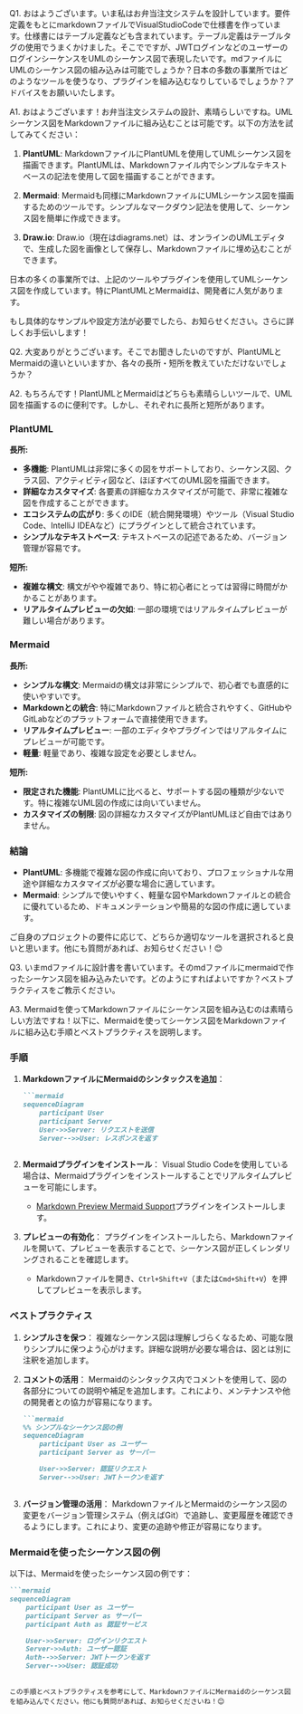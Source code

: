 Q1. おはようございます。いま私はお弁当注文システムを設計しています。要件定義をもとにmarkdownファイルでVisualStudioCodeで仕様書を作っています。仕様書にはテーブル定義なども含まれています。テーブル定義はテーブルタグの使用でうまくかけました。そこでですが、JWTログインなどのユーザーのログインシーケンスをUMLのシーケンス図で表現したいです。mdファイルにUMLのシーケンス図の組み込みは可能でしょうか？日本の多数の事業所ではどのようなツールを使うなり、プラグインを組み込むなりしているでしょうか？アドバイスをお願いいたします。

A1. おはようございます！お弁当注文システムの設計、素晴らしいですね。UMLシーケンス図をMarkdownファイルに組み込むことは可能です。以下の方法を試してみてください：

1. **PlantUML**: MarkdownファイルにPlantUMLを使用してUMLシーケンス図を描画できます。PlantUMLは、Markdownファイル内でシンプルなテキストベースの記法を使用して図を描画することができます。

2. **Mermaid**: Mermaidも同様にMarkdownファイルにUMLシーケンス図を描画するためのツールです。シンプルなマークダウン記法を使用して、シーケンス図を簡単に作成できます。

3. **Draw.io**: Draw.io（現在はdiagrams.net）は、オンラインのUMLエディタで、生成した図を画像として保存し、Markdownファイルに埋め込むことができます。

日本の多くの事業所では、上記のツールやプラグインを使用してUMLシーケンス図を作成しています。特にPlantUMLとMermaidは、開発者に人気があります。

もし具体的なサンプルや設定方法が必要でしたら、お知らせください。さらに詳しくお手伝いします！

Q2.
大変ありがとうございます。そこでお聞きしたいのですが、PlantUMLとMermaidの違いといいますか、各々の長所・短所を教えていただけないでしょうか？

A2.
もちろんです！PlantUMLとMermaidはどちらも素晴らしいツールで、UML図を描画するのに便利です。しかし、それぞれに長所と短所があります。

### PlantUML
**長所:**
- **多機能**: PlantUMLは非常に多くの図をサポートしており、シーケンス図、クラス図、アクティビティ図など、ほぼすべてのUML図を描画できます。
- **詳細なカスタマイズ**: 各要素の詳細なカスタマイズが可能で、非常に複雑な図を作成することができます。
- **エコシステムの広がり**: 多くのIDE（統合開発環境）やツール（Visual Studio Code、IntelliJ IDEAなど）にプラグインとして統合されています。
- **シンプルなテキストベース**: テキストベースの記述であるため、バージョン管理が容易です。

**短所:**
- **複雑な構文**: 構文がやや複雑であり、特に初心者にとっては習得に時間がかかることがあります。
- **リアルタイムプレビューの欠如**: 一部の環境ではリアルタイムプレビューが難しい場合があります。

### Mermaid
**長所:**
- **シンプルな構文**: Mermaidの構文は非常にシンプルで、初心者でも直感的に使いやすいです。
- **Markdownとの統合**: 特にMarkdownファイルと統合されやすく、GitHubやGitLabなどのプラットフォームで直接使用できます。
- **リアルタイムプレビュー**: 一部のエディタやプラグインではリアルタイムにプレビューが可能です。
- **軽量**: 軽量であり、複雑な設定を必要としません。

**短所:**
- **限定された機能**: PlantUMLに比べると、サポートする図の種類が少ないです。特に複雑なUML図の作成には向いていません。
- **カスタマイズの制限**: 図の詳細なカスタマイズがPlantUMLほど自由ではありません。

### 結論
- **PlantUML**: 多機能で複雑な図の作成に向いており、プロフェッショナルな用途や詳細なカスタマイズが必要な場合に適しています。
- **Mermaid**: シンプルで使いやすく、軽量な図やMarkdownファイルとの統合に優れているため、ドキュメンテーションや簡易的な図の作成に適しています。

ご自身のプロジェクトの要件に応じて、どちらか適切なツールを選択されると良いと思います。他にも質問があれば、お知らせください！😊

Q3.
いまmdファイルに設計書を書いています。そのmdファイルにmermaidで作ったシーケンス図を組み込みたいです。どのようにすればよいですか？ベストプラクティスをご教示ください。

A3.
Mermaidを使ってMarkdownファイルにシーケンス図を組み込むのは素晴らしい方法ですね！以下に、Mermaidを使ってシーケンス図をMarkdownファイルに組み込む手順とベストプラクティスを説明します。

### 手順

1. **MarkdownファイルにMermaidのシンタックスを追加**：
    ```markdown
    ```mermaid
    sequenceDiagram
        participant User
        participant Server
        User->>Server: リクエストを送信
        Server-->>User: レスポンスを返す
    ```
    ```

2. **Mermaidプラグインをインストール**：
   Visual Studio Codeを使用している場合は、Mermaidプラグインをインストールすることでリアルタイムプレビューを可能にします。
   - [Markdown Preview Mermaid Support](https://marketplace.visualstudio.com/items?itemName=bierner.markdown-mermaid)プラグインをインストールします。

3. **プレビューの有効化**：
   プラグインをインストールしたら、Markdownファイルを開いて、プレビューを表示することで、シーケンス図が正しくレンダリングされることを確認します。
   - Markdownファイルを開き、`Ctrl+Shift+V`（または`Cmd+Shift+V`）を押してプレビューを表示します。

### ベストプラクティス

1. **シンプルさを保つ**：
   複雑なシーケンス図は理解しづらくなるため、可能な限りシンプルに保つよう心がけます。詳細な説明が必要な場合は、図とは別に注釈を追加します。

2. **コメントの活用**：
   Mermaidのシンタックス内でコメントを使用して、図の各部分についての説明や補足を追加します。これにより、メンテナンスや他の開発者との協力が容易になります。

    ```markdown
    ```mermaid
    %% シンプルなシーケンス図の例
    sequenceDiagram
        participant User as ユーザー
        participant Server as サーバー

        User->>Server: 認証リクエスト
        Server-->>User: JWTトークンを返す
    ```
    ```

3. **バージョン管理の活用**：
   MarkdownファイルとMermaidのシーケンス図の変更をバージョン管理システム（例えばGit）で追跡し、変更履歴を確認できるようにします。これにより、変更の追跡や修正が容易になります。

### Mermaidを使ったシーケンス図の例
以下は、Mermaidを使ったシーケンス図の例です：

```markdown
```mermaid
sequenceDiagram
    participant User as ユーザー
    participant Server as サーバー
    participant Auth as 認証サービス

    User->>Server: ログインリクエスト
    Server->>Auth: ユーザー認証
    Auth-->>Server: JWTトークンを返す
    Server-->>User: 認証成功
```
```

この手順とベストプラクティスを参考にして、MarkdownファイルにMermaidのシーケンス図を組み込んでください。他にも質問があれば、お知らせくださいね！😊


